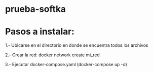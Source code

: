 # prueba-softka
#  Pasos a instalar:
1.- Ubicarse en el directorio en donde se encuentra todos los archivos

2.- Crear la red:  docker network create mi_red

3.- Ejecutar docker-compose.yaml (docker-compose up -d)

